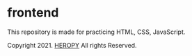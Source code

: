 # frontend
This repository is made for practicing HTML, CSS, JavaScript. 


Copyright 2021. <a href="https://heropy.blog/">HEROPY</a> All rights Reserved.